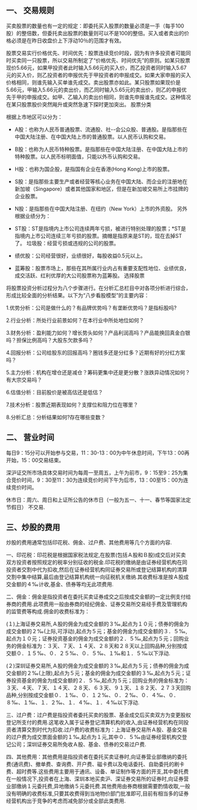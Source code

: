 ## 一、 交易规则 

买卖股票的数量也有一定的规定：即委托买入股票的数量必须是一手（每手100股）的整倍数，但委托卖出股票的数量则可以不是100的整倍。买入或者卖出的价格必须是在昨日收盘价上下浮动10％的范围才有效。 

股票交易实行价格优先、时间优先：股票连续竞价时段，因为有许多投资者可能同时买卖同一只股票，所以交易所制定了“价格优先、时间优先”的原则。如某只股票现价5.66元，如果甲投资者此时输入5.66元的买入价，而乙投资者同时输入5.67元的买入价，则乙投资者的申报优先于甲投资者的申报成交。如果大家申报的买入价格相同，则谁先输入买单谁先成交。卖出股票亦如此。某只股票如果现价是5.66元，甲输入5.66元的卖出价，而乙同时输入5.65元的卖出价，则乙的申报优先于甲的申报成交。如甲、乙输入的卖出价相同，则谁先申报谁先成交。这种情况在某只股票股价突然飚升或突然急速下探时更加突出。 股票分类 

根据上市地区可以分为： 

- A股：也称为人民币普通股票、流通股、社--会公众股、普通股。是指那些在中国大陆注册、在中国大陆上市的普通股票。以人民币认购和交易。 

- B股：也称为人民币特种股票。是指那些在中国大陆注册、在中国大陆上市的特种股票。以人民币标明面值，只能以外币认购和交易。

- H股：也称为国企股，是指国有企业在香港(Hong Kong)上市的股票。 

- S股：是指那些主要生产或者经营等核心业务在中国大陆、而企业的注册地在新加坡（Singapore）或者其他国家和地区，但是在新加坡交易所上市挂牌的企业股票。 

- N股：是指那些在中国大陆注册、在纽约（New York）上市的外资股。  另外根据业绩分为： 

- ST股：ST是指境内上市公司连续两年亏损，被进行特别处理的股票；*ST是指境内上市公司连续三年亏损的股票。摘帽是指原来是ST的，现在去掉ST了。  垃圾股：经营亏损或违规的公司的股票。 

- 绩优股：公司经营很好，业绩很好，每股收益0.5元以上。 

- 蓝筹股：股票市场上，那些在其所属行业内占有重要支配性地位、业绩优良，成交活跃、红利优厚的大公司股票称为蓝筹股。 选择股票 

将股票投资分析过程分为八个步骤进行。在分析汇总栏目中对各项分析进行综合，形成比较全面的分析结果。以下为“八步看股模型”的主要内容： 

1.优势分析：公司是做什么的？有品牌优势吗？有垄断优势吗？是指标股吗? 

2.行业分析：所处行业前景如何？在本行业中所处地位如何？

3.财务分析：盈利能力如何？增长势头如何？产品利润高吗？产品能换回真金白银吗？担保比例高吗？大股东欠款多吗？

4.回报分析：公司给股东的回报高吗？圈钱多还是分红多？近期有好的分红方案吗？

5.主力分析：机构在增仓还是减仓？筹码更集中还是更分散？涨跌异动情况如何？有大宗交易吗？  

6.估值分析：目前股价是被高估还是低估？

7.技术分析：股票近期表现如何？支撑位和阻力位在哪里？  

8.分析汇总：分析结果如何?存在哪些变数？ 

## 二、 营业时间 

每日9：15分可以开始参与交易，11：30-13：00为中午休息时间，下午13：00再开始，15：00交易结束。 

深沪证交所市场具体交易时间为每周一至周五，上午为前市，9：15至9：25为集合竞价时间，9：30至11：30为连续竞价时间下午为后市，13：00至15：00为连续竞价时间。

休市日：周六、周日和上证所公告的休市日（一般为五一、十一、春节等国家法定节假日）  不交易.

## 三、炒股的费用 

炒股的费用通常包括印花税、佣金、过户费、其他费用等几个方面的内容.

一、印花税：印花税是根据国家税法规定,在股票(包括Ａ股和Ｂ股)成交后对买卖双方投资者按照规定的税率分别征收的税金.印花税的缴纳是由证券经营机构在同投资者交割中代为扣收,然后在证券经营机构同证券交易所或登记结算机构的清算交割中集中结算,最后由登记结算机构统一向征税机关缴纳.其收费标准是按Ａ股成交金额的４‰计收,基金、债券等均无此项费用.

二、佣金：佣金是指投资者在委托买卖证券成交之后按成交金额的一定比例支付给券商的费用.此项费用一般由券商的经纪佣金、证券交易所交易经手费及管理机构的监管费等构成.佣金的收费标准为：

(１)上海证券交易所,Ａ股的佣金为成交金额的３‰,起点为１０元；债券的佣金为成交金额的２‰(上际,可浮动),起点为５元；基金的佣金为成交金额的３．５‰,起点为１０元；证券投资基金的佣金为成交金额的２．５‰,起点为５元；回购业务的佣金标准为：３天、７天、１４天、２８天和２８天以上回购品种,分别按成交额０．１５‰、０．２５‰、０．５‰、１‰和１．５‰以下浮动.

(２)深圳证券交易所,Ａ股的佣金为成交金额的３‰,起点为５元；债券的佣金为成交金额的２‰(上限),起点为５元；基金的佣金为成交金额的３‰,起点为５元；证券投资基金的佣金为成交金额的２．５‰,起点为５元；回购业务的佣金标准为：３天、４天、７天、１４天、２８天、６３天、９１天、１８２天、２７３天回购品种,分别按成交金额０．１‰、０．１２‰、０．２‰、０．４‰、０．８‰、１‰、１．２‰、１．４‰、１．４‰以下浮动.

三、过户费：过户费是指投资者委托买卖的股票、基金成交后买卖双方为变更股权登记所支付的费用.这笔收入属于证券登记清算机构的收入,由证券经营机构在同投资者清算交割时代为扣收.过户费的收费标准为：上海证券交易所Ａ股、基金交易的过户费为成交票面金额的１‰,起点为１元,其中０．５‰由证券经营机构交登记公司；深圳证券交易所免收Ａ股、基金、债券的交易过户费.

四、其他费用：其他费用是指投资者在委托买卖证券时,向证券营业部缴纳的委托费(通讯费)、撤单费、查询费、开户费、磁卡费以及电话委托、自助委托的刷卡费、超时费等.这些费用主要用于通讯、设备、单证制作等方面的开支,其中委托费在一般情况下,投资者在上海、深圳本地买卖沪、深证券交易所的证券时,向证券营业部缴纳１元委托费,异地缴纳５元委托费.其他费用由券商根据需要酌情收取,一般没有明确的收费标准,只要其收费得到当地物价部门批准即可,目前有相当多的证券经营机构出于竞争的考虑而减免部分或全部此类费用.